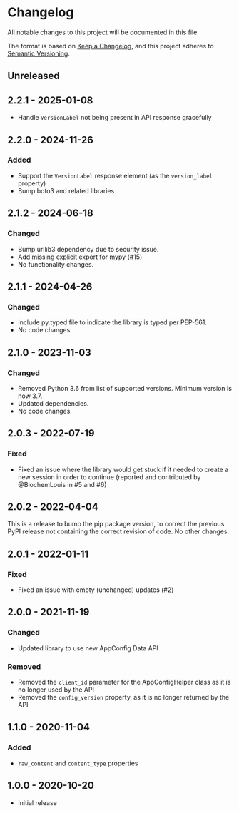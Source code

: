 # Changelog

All notable changes to this project will be documented in this file.

The format is based on [Keep a Changelog](https://keepachangelog.com/en/1.0.0/),
and this project adheres to [Semantic Versioning](https://semver.org/spec/v2.0.0.html).

## Unreleased

## 2.2.1 - 2025-01-08

- Handle `VersionLabel` not being present in API response gracefully

## 2.2.0 - 2024-11-26

### Added

- Support the `VersionLabel` response element (as the `version_label` property)
- Bump boto3 and related libraries

## 2.1.2 - 2024-06-18

### Changed

- Bump urllib3 dependency due to security issue.
- Add missing explicit export for mypy (#15)
- No functionality changes.

## 2.1.1 - 2024-04-26

### Changed

- Include py.typed file to indicate the library is typed per PEP-561.
- No code changes.

## 2.1.0 - 2023-11-03

### Changed

- Removed Python 3.6 from list of supported versions. Minimum version is now 3.7.
- Updated dependencies.
- No code changes.

## 2.0.3 - 2022-07-19

### Fixed

- Fixed an issue where the library would get stuck if it needed to create a new
  session in order to continue (reported and contributed by @BiochemLouis in #5
  and #6)

## 2.0.2 - 2022-04-04

This is a release to bump the pip package version, to correct the previous PyPI release not containing the correct revision of code. No other changes.

## 2.0.1 - 2022-01-11

### Fixed

- Fixed an issue with empty (unchanged) updates (#2)

## 2.0.0 - 2021-11-19

### Changed

- Updated library to use new AppConfig Data API

### Removed

- Removed the `client_id` parameter for the AppConfigHelper class as it is no
  longer used by the API
- Removed the `config_version` property, as it is no longer returned by the API

## 1.1.0 - 2020-11-04

### Added

- `raw_content` and `content_type` properties

## 1.0.0 - 2020-10-20

- Initial release
